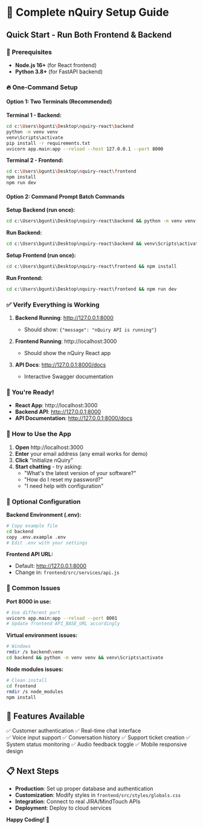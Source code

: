 # 🚀 Complete nQuiry Setup Guide

## Quick Start - Run Both Frontend & Backend

### 🎯 Prerequisites
- **Node.js 16+** (for React frontend)
- **Python 3.8+** (for FastAPI backend)

### 🔥 One-Command Setup

#### Option 1: Two Terminals (Recommended)

**Terminal 1 - Backend:**
```bash
cd c:\Users\bgunti\Desktop\nquiry-react\backend
python -m venv venv
venv\Scripts\activate
pip install -r requirements.txt
uvicorn app.main:app --reload --host 127.0.0.1 --port 8000
```

**Terminal 2 - Frontend:**
```bash
cd c:\Users\bgunti\Desktop\nquiry-react\frontend
npm install
npm run dev
```

#### Option 2: Command Prompt Batch Commands

**Setup Backend (run once):**
```cmd
cd c:\Users\bgunti\Desktop\nquiry-react\backend && python -m venv venv && venv\Scripts\activate && pip install -r requirements.txt
```

**Run Backend:**
```cmd
cd c:\Users\bgunti\Desktop\nquiry-react\backend && venv\Scripts\activate && uvicorn app.main:app --reload --host 127.0.0.1 --port 8000
```

**Setup Frontend (run once):**
```cmd
cd c:\Users\bgunti\Desktop\nquiry-react\frontend && npm install
```

**Run Frontend:**
```cmd
cd c:\Users\bgunti\Desktop\nquiry-react\frontend && npm run dev
```

### ✅ Verify Everything is Working

1. **Backend Running**: http://127.0.0.1:8000 
   - Should show: `{"message": "nQuiry API is running"}`

2. **Frontend Running**: http://localhost:3000
   - Should show the nQuiry React app

3. **API Docs**: http://127.0.0.1:8000/docs
   - Interactive Swagger documentation

### 🎉 You're Ready!

- **React App**: http://localhost:3000
- **Backend API**: http://127.0.0.1:8000
- **API Documentation**: http://127.0.0.1:8000/docs

### 📱 How to Use the App

1. **Open** http://localhost:3000
2. **Enter** your email address (any email works for demo)
3. **Click** "Initialize nQuiry"
4. **Start chatting** - try asking:
   - "What's the latest version of your software?"
   - "How do I reset my password?"
   - "I need help with configuration"

### 🔧 Optional Configuration

**Backend Environment (.env):**
```bash
# Copy example file
cd backend
copy .env.example .env
# Edit .env with your settings
```

**Frontend API URL:**
- Default: http://127.0.0.1:8000
- Change in: `frontend/src/services/api.js`

### 🐛 Common Issues

**Port 8000 in use:**
```bash
# Use different port
uvicorn app.main:app --reload --port 8001
# Update frontend API_BASE_URL accordingly
```

**Virtual environment issues:**
```bash
# Windows
rmdir /s backend\venv
cd backend && python -m venv venv && venv\Scripts\activate
```

**Node modules issues:**
```bash
# Clean install
cd frontend
rmdir /s node_modules
npm install
```

## 🎯 Features Available

✅ Customer authentication
✅ Real-time chat interface  
✅ Voice input support
✅ Conversation history
✅ Support ticket creation
✅ System status monitoring
✅ Audio feedback toggle
✅ Mobile responsive design

## 📋 Next Steps

- **Production**: Set up proper database and authentication
- **Customization**: Modify styles in `frontend/src/styles/globals.css`
- **Integration**: Connect to real JIRA/MindTouch APIs
- **Deployment**: Deploy to cloud services

**Happy Coding! 🎉**